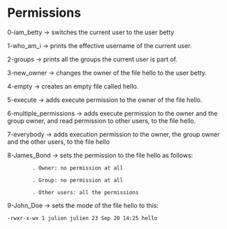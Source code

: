 # Permissions


0-iam_betty -> switches the current user to the user betty

1-who_am_i -> prints the effective username of the current user.

2-groups -> prints all the groups the current user is part of.

3-new_owner -> changes the owner of the file hello to the user betty.

4-empty -> creates an empty file called hello.

5-execute -> adds execute permission to the owner of the file hello.

6-multiple_permissions -> adds execute permission to the owner and the group owner, and read permission to other users, to the file hello.

7-everybody -> adds execution permission to the owner, the group owner and the other users, to the file hello

8-James_Bond -> sets the permission to the file hello as follows:

			. Owner: no permission at all

			. Group: no permission at all

			. Other users: all the permissions

9-John_Doe -> sets the mode of the file hello to this:

```
-rwxr-x-wx 1 julien julien 23 Sep 20 14:25 hello
```
